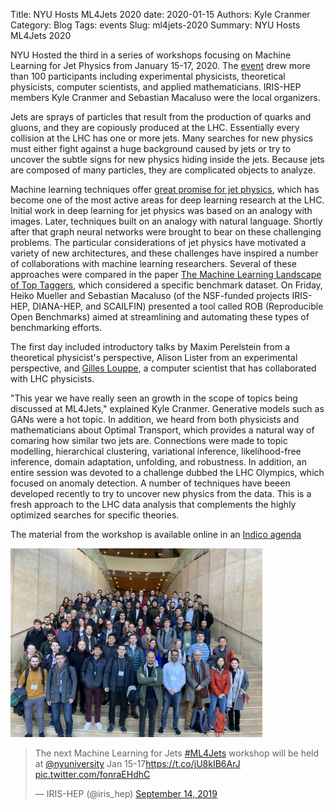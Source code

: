Title: NYU Hosts ML4Jets 2020
date: 2020-01-15
Authors: Kyle Cranmer
Category: Blog
Tags: events
Slug: ml4jets-2020
Summary: NYU Hosts ML4Jets 2020
 
NYU Hosted the third in a series of workshops focusing on Machine Learning for Jet Physics from January 15-17, 2020. The [event](https://indico.cern.ch/event/809820/overview) drew more than 100 participants including experimental physicists, theoretical physicists, computer scientists, and applied mathematicians. IRIS-HEP members Kyle Cranmer and Sebastian Macaluso were the local organizers.

Jets are sprays of particles that result from the production of quarks and gluons, and they are copiously produced at the LHC. Essentially every collision at the LHC has one or more jets. Many searches for new physics must either fight against a huge background caused by jets or try to uncover the subtle signs for new physics hiding inside the jets. Because jets are composed of many particles, they are complicated objects to analyze. 

Machine learning techniques offer [great promise for jet physics](https://iris-hep.org/projects/ml4jets.html), which has become one of the most active areas for deep learning research at the LHC. Initial work in deep learning for jet physics was based on an analogy with images. Later, techniques built on an analogy with natural language. Shortly after that graph neural networks were brought to bear on these challenging problems. The particular considerations of jet physics have motivated a variety of new architectures, and these challenges have inspired a number of collaborations with machine learning researchers. Several of these approaches were compared in the paper [The Machine Learning Landscape of Top Taggers](http://inspirehep.net/record/1722059), which considered a specific benchmark dataset. On Friday, Heiko Mueller and Sebastian Macaluso (of the NSF-funded projects IRIS-HEP, DIANA-HEP, and SCAILFIN) presented a tool called ROB (Reproducible Open Benchmarks) aimed at streamlining and automating these types of benchmarking efforts.

The first day included introductory talks by Maxim Perelstein from a theoretical physicist's perspective, Alison Lister from an experimental perspective, and [Gilles Louppe](https://glouppe.github.io), a computer scientist that has collaborated with LHC physicists. 

"This year we have really seen an growth in the scope of topics being discussed at ML4Jets," explained Kyle Cranmer. Generative models such as GANs were a hot topic. In addition, we heard from both physicists and mathematicians about Optimal Transport, which provides a natural way of comaring how similar two jets are. Connections were made to topic modelling, hierarchical clustering, variational inference, likelihood-free inference, domain adaptation, unfolding, and robustness. In addition, an entire session was devoted to a challenge dubbed the LHC Olympics, which focused on anomaly detection. A number of techniques have beeen developed recently to try to uncover new physics from the data. This is a fresh approach to the LHC data analysis that complements the highly optimized searches for specific theories. 

The material from the workshop is available online in an [Indico agenda](https://indico.cern.ch/event/809820/overview)

<img src="./images/ml4jets-2020.jpeg" width="80%" alt="Poster"/>

<!--
ML4Jets-group-photo.jpeg
Caption: Group photo for ML4Jets

room.HEIC
Caption: More than 100 physicists gathered for the three day workshop.

louppe-1.heic
Caption: [Gilles Louppe](https://glouppe.github.io), Associate Professor of artificial intellegence at the University of Liège (Belgium) describes modern deep learning by analogy with lego building blocks.

Cho.HEIC
Caption: [Kyunghyun Cho](http://www.kyunghyuncho.me) Associate Professor of Computer Science and Data Science at NYU describes recent progress in machine translation and it's potential for physics applications.

Weed.HEIC
Caption: [Jonathan Niles-Weed](https://www.jonathannilesweed.com),  Assistant Professor of Mathematics and Data Science at NYU describes how Optimal Transport can be used to better understand structured data.

-->

<blockquote class="twitter-tweet"><p lang="en" dir="ltr">The next Machine Learning for Jets <a href="https://twitter.com/hashtag/ML4Jets?src=hash&amp;ref_src=twsrc%5Etfw">#ML4Jets</a> workshop will be held at <a href="https://twitter.com/nyuniversity?ref_src=twsrc%5Etfw">@nyuniversity</a> Jan 15-17<a href="https://t.co/jU8kIB6ArJ">https://t.co/jU8kIB6ArJ</a> <a href="https://t.co/fonraEHdhC">pic.twitter.com/fonraEHdhC</a></p>&mdash; IRIS-HEP (@iris_hep) <a href="https://twitter.com/iris_hep/status/1172928652599803904?ref_src=twsrc%5Etfw">September 14, 2019</a></blockquote> <script async src="https://platform.twitter.com/widgets.js" charset="utf-8"></script>